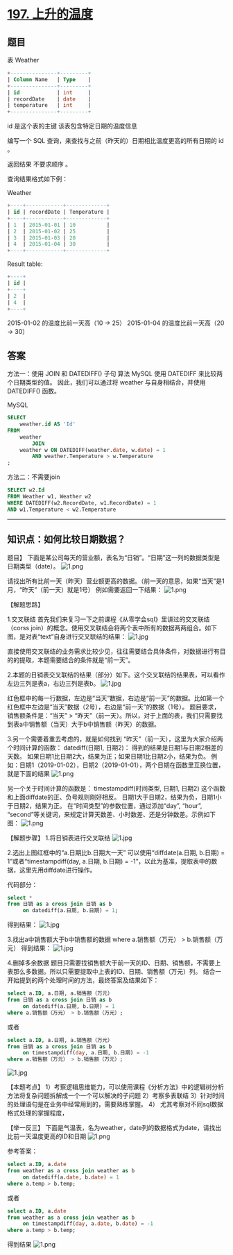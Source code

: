 # [197. 上升的温度](https://leetcode-cn.com/problems/rising-temperature/)

## 题目

表 Weather

```sql
+---------------+---------+
| Column Name   | Type    |
+---------------+---------+
| id            | int     |
| recordDate    | date    |
| temperature   | int     |
+---------------+---------+
```
id 是这个表的主键
该表包含特定日期的温度信息


编写一个 SQL 查询，来查找与之前（昨天的）日期相比温度更高的所有日期的 id 。

返回结果 不要求顺序 。

查询结果格式如下例：

Weather
```sql
+----+------------+-------------+
| id | recordDate | Temperature |
+----+------------+-------------+
| 1  | 2015-01-01 | 10          |
| 2  | 2015-01-02 | 25          |
| 3  | 2015-01-03 | 20          |
| 4  | 2015-01-04 | 30          |
+----+------------+-------------+
```
Result table:
```sql
+----+
| id |
+----+
| 2  |
| 4  |
+----+
```
2015-01-02 的温度比前一天高（10 -> 25）
2015-01-04 的温度比前一天高（20 -> 30）

## 答案

方法一：使用 JOIN 和 DATEDIFF() 子句
算法
MySQL 使用 DATEDIFF 来比较两个日期类型的值。
因此，我们可以通过将 weather 与自身相结合，并使用 DATEDIFF() 函数。

MySQL
```sql
SELECT
    weather.id AS 'Id'
FROM
    weather
        JOIN
    weather w ON DATEDIFF(weather.date, w.date) = 1
        AND weather.Temperature > w.Temperature
;
```

方法二：不需要join

```sql
SELECT w2.Id
FROM Weather w1, Weather w2
WHERE DATEDIFF(w2.RecordDate, w1.RecordDate) = 1
AND w1.Temperature < w2.Temperature
```

---------------------------

## 知识点：如何比较日期数据？

题目】
下面是某公司每天的营业额，表名为“日销”。“日期”这一列的数据类型是日期类型（date）。
![1.png](https://raw.githubusercontent.com/calvin-qi/typoraPic/main/typora/6b3a7e929e0c6a3cc1d424c48ff47b5d85b7b1aab0199e548ae19c7ab6bad5a6-1.png)

请找出所有比前一天（昨天）营业额更高的数据。（前一天的意思，如果“当天”是1月，“昨天”（前一天）就是1号）
例如需要返回一下结果：
![1.png](https://raw.githubusercontent.com/calvin-qi/typoraPic/main/typora/f69aff7a115ab250af7782600bea8721cbd5e425ef7637d893314ec57383d8f2-1.png)

【解题思路】

1.交叉联结
首先我们来复习一下之前课程《从零学会sql》里讲过的交叉联结（corss join）的概念。使用交叉联结会将两个表中所有的数据两两组合。如下图，是对表“text”自身进行交叉联结的结果：
![1.jpg](https://raw.githubusercontent.com/calvin-qi/typoraPic/main/typora/c6426f81fe0cc6ad436d93bbe04243d27642392e51de57ba46c1ddf6e9e346c9-1.jpg)

直接使用交叉联结的业务需求比较少见，往往需要结合具体条件，对数据进行有目的的提取，本题需要结合的条件就是“前一天”。

2.本题的日销表交叉联结的结果（部分）如下。这个交叉联结的结果表，可以看作左边三列是表a，右边三列是表b。
![1.jpg](https://raw.githubusercontent.com/calvin-qi/typoraPic/main/typora/46ad928053925cf8a61d5b2037fbe442054290341a9cff8ab3bb897b3a60f041-1.jpg)

红色框中的每一行数据，左边是“当天”数据，右边是“前一天”的数据。比如第一个红色框中左边是“当天”数据（2号），右边是“前一天”的数据（1号）。
题目要求，销售额条件是：“当天” > “昨天”（前一天）。所以，对于上面的表，我们只需要找到表a中销售额（当天）大于b中销售额（昨天）的数据。

3.另一个需要着重去考虑的，就是如何找到 “昨天”（前一天），这里为大家介绍两个时间计算的函数：
datediff(日期1, 日期2)：
得到的结果是日期1与日期2相差的天数。
如果日期1比日期2大，结果为正；如果日期1比日期2小，结果为负。
例如：日期1（2019-01-02），日期2（2019-01-01），两个日期在函数里互换位置，就是下面的结果
![1.png](https://raw.githubusercontent.com/calvin-qi/typoraPic/main/typora/97d3e95d343fe80c2c3a934021893a3e7518d0ff17b3a84cadb3e9f9ed53de6c-1.png)

另一个关于时间计算的函数是：
timestampdiff(时间类型, 日期1, 日期2)
这个函数和上面diffdate的正、负号规则刚好相反。
日期1大于日期2，结果为负，日期1小于日期2，结果为正。
在“时间类型”的参数位置，通过添加“day”, “hour”, “second”等关键词，来规定计算天数差、小时数差、还是分钟数差。示例如下图：
![1.png](https://raw.githubusercontent.com/calvin-qi/typoraPic/main/typora/006f72189f8a62549e64a2236cc9dc03d484e914e49dfa4d7a061f0e758983e4-1.png)

【解题步骤】
1.将日销表进行交叉联结
![1.jpg](https://raw.githubusercontent.com/calvin-qi/typoraPic/main/typora/6b69e6cbde87d280749bcb6435ea62d0d5d6c4a1bc2c94bee8924e53dfbf8d68-1.jpg)

2.选出上图红框中的“a.日期比b.日期大一天”
可以使用“diffdate(a.日期, b.日期) = 1”或者“timestampdiff(day, a.日期, b.日期) = -1”，以此为基准，提取表中的数据，这里先用diffdate进行操作。

代码部分：
```sql
select *
from 日销 as a cross join 日销 as b 
     on datediff(a.日期, b.日期) = 1;
```
得到结果：
![1.jpg](https://raw.githubusercontent.com/calvin-qi/typoraPic/main/typora/7a26da3ad8f99df55ed2e1114fcac01abdf70b8dd143216ddfbdd268c21137de-1.jpg)

3.找出a中销售额大于b中销售额的数据
where a.销售额（万元） > b.销售额（万元）
得到结果：
![1.jpg](https://raw.githubusercontent.com/calvin-qi/typoraPic/main/typora/91e27d2cf78b1b935c79f1d5ad885bd9cb062c35519e91b7bd20726e9dbcec40-1.jpg)

4.删掉多余数据
题目只需要找销售额大于前一天的ID、日期、销售额，不需要上表那么多数据。所以只需要提取中上表的ID、日期、销售额（万元）列。
结合一开始提到的两个处理时间的方法，最终答案及结果如下：
```sql
select a.ID, a.日期, a.销售额（万元）
from 日销 as a cross join 日销 as b 
     on datediff(a.日期, b.日期) = 1
where a.销售额（万元） > b.销售额（万元）;
```
或者
```sql
select a.ID, a.日期, a.销售额（万元）
from 日销 as a cross join 日销 as b 
     on timestampdiff(day, a.日期, b.日期) = -1
where a.销售额（万元） > b.销售额（万元）;
```
![1.jpg](https://pic.leetcode-cn.com/b0849d33f09efa06bf707613211824c9e0b749cd6f31af0e27a5ea5cd87ec199-1.jpg)

【本题考点】
1）考察逻辑思维能力，可以使用课程《分析方法》中的逻辑树分析方法将复杂问题拆解成一个一个可以解决的子问题
2）考察多表联结
3）针对时间的处理语句是在业务中经常用到的，需要熟练掌握。
4） 尤其考察对不同sql数据格式处理的掌握程度，

【举一反三】
下面是气温表，名为weather，date列的数据格式为date，请找出比前一天温度更高的ID和日期
![1.png](https://raw.githubusercontent.com/calvin-qi/typoraPic/main/typora/8b2368de8e9ffcbff38695d6fd4a84cec47c3de18f9e70a9cdc3d235c81028dd-1.png)

参考答案：
```sql
select a.ID, a.date
from weather as a cross join weather as b 
     on datediff(a.date, b.date) = 1
where a.temp > b.temp;
```
或者
```sql
select a.ID, a.date
from weather as a cross join weather as b 
     on timestampdiff(day, a.date, b.date) = -1
where a.temp > b.temp;
```
得到结果
![1.png](https://raw.githubusercontent.com/calvin-qi/typoraPic/main/typora/a68b6d32cb82e823aa68981eaa64d7eaec42919ecf0e2275778e924aa712c075-1.png)
